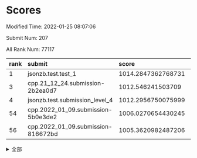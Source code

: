 # Scores

Modified Time: 2022-01-25 08:07:06

Submit Num: 207

All Rank Num: 77117

| rank |               submit               |       score        |       sigma        | pk_num |
| :--- | :--------------------------------- | :----------------- | :----------------- | :----- |
| 1    | jsonzb.test.test_1                 | 1014.2847362768731 | 0.79976766142721   | 1490   |
| 3    | cpp.21_12_24.submission-2b2ea0d7   | 1012.546241503709  | 0.7770654734507019 | 1493   |
| 4    | jsonzb.test.submission_level_4     | 1012.2956750075999 | 0.7774829561324195 | 1493   |
| 54   | cpp.2022_01_09.submission-5b0e3de2 | 1006.0270654430245 | 0.7414041956652917 | 1492   |
| 56   | cpp.2022_01_09.submission-816672bd | 1005.3620982487206 | 0.7330858559049528 | 1494   |


<details>
<summary>全部</summary>

| rank |                 submit                 |       score        |       sigma        | pk_num |
| :--- | :------------------------------------- | :----------------- | :----------------- | :----- |
| 1    | jsonzb.test.test_1                     | 1014.2847362768731 | 0.79976766142721   | 1490   |
| 2    | gobigger.level_3.submission_level_3_41 | 1012.5749744368879 | 0.7709104635576274 | 1488   |
| 3    | cpp.21_12_24.submission-2b2ea0d7       | 1012.546241503709  | 0.7770654734507019 | 1493   |
| 4    | jsonzb.test.submission_level_4         | 1012.2956750075999 | 0.7774829561324195 | 1493   |
| 5    | gobigger.level_3.submission_level_3_43 | 1011.8267911701795 | 0.7692619288135899 | 1491   |
| 6    | gobigger.level_3.submission_level_3_6  | 1011.590385601726  | 0.778513010855888  | 1490   |
| 7    | gobigger.level_3.submission_level_3_27 | 1011.3876244239248 | 0.7809965999378159 | 1491   |
| 8    | gobigger.level_3.submission_level_3_9  | 1011.2392622033398 | 0.7510691222602477 | 1486   |
| 9    | gobigger.level_3.submission_level_3_14 | 1011.1329526433727 | 0.767547652900019  | 1493   |
| 10   | gobigger.level_3.submission_level_3_29 | 1010.7329127392045 | 0.7648229022551419 | 1495   |
| 11   | gobigger.level_3.submission_level_3_21 | 1010.7057254083267 | 0.7571974693966255 | 1491   |
| 12   | gobigger.level_3.submission_level_3_4  | 1010.7010208018802 | 0.7663785717432777 | 1484   |
| 13   | gobigger.level_3.submission_level_3_10 | 1010.6359026300116 | 0.7730269376682221 | 1489   |
| 14   | gobigger.level_3.submission_level_3_38 | 1010.5814738329044 | 0.7853449117657263 | 1494   |
| 15   | gobigger.level_3.submission_level_3_44 | 1010.5505597993138 | 0.7592698300048812 | 1493   |
| 16   | gobigger.level_3.submission_level_3_35 | 1010.4962428561365 | 0.755696723030914  | 1496   |
| 17   | gobigger.level_3.submission_level_3_12 | 1010.4672395545583 | 0.7511135564377226 | 1491   |
| 18   | gobigger.level_3.submission_level_3_45 | 1010.4216821903719 | 0.7707204954074292 | 1494   |
| 19   | gobigger.level_3.submission_level_3_1  | 1010.3612874883387 | 0.7666930442353412 | 1491   |
| 20   | gobigger.level_3.submission_level_3_26 | 1010.3561171965396 | 0.7576620089727671 | 1489   |
| 21   | gobigger.level_3.submission_level_3_7  | 1010.2435804406847 | 0.7752112800547677 | 1487   |
| 22   | gobigger.level_3.submission_level_3_37 | 1010.2341011655208 | 0.7462581063282844 | 1493   |
| 23   | gobigger.level_3.submission_level_3_39 | 1010.1772562593939 | 0.7578954042612835 | 1496   |
| 24   | gobigger.level_3.submission_level_3_49 | 1010.130457929723  | 0.7872357105843606 | 1488   |
| 25   | gobigger.level_3.submission_level_3_47 | 1010.0757561610668 | 0.7695513259702783 | 1493   |
| 26   | gobigger.level_3.submission_level_3_0  | 1010.0666471237704 | 0.7451571560713905 | 1488   |
| 27   | gobigger.level_3.submission_level_3_5  | 1010.0385698205457 | 0.739196032686975  | 1495   |
| 28   | gobigger.level_3.submission_level_3_11 | 1009.9881117745646 | 0.7503827085864008 | 1490   |
| 29   | gobigger.level_3.submission_level_3_33 | 1009.953569938317  | 0.7510960912719694 | 1491   |
| 30   | gobigger.level_3.submission_level_3_48 | 1009.9471598894448 | 0.7620519022912098 | 1488   |
| 31   | gobigger.level_3.submission_level_3_42 | 1009.879415944211  | 0.7411242613781699 | 1493   |
| 32   | gobigger.level_3.submission_level_3_13 | 1009.6903320386479 | 0.760640236060852  | 1490   |
| 33   | gobigger.level_3.submission_level_3_28 | 1009.6826791371732 | 0.7506168691434918 | 1490   |
| 34   | gobigger.level_3.submission_level_3_3  | 1009.6597800308986 | 0.764393747572983  | 1493   |
| 35   | gobigger.level_3.submission_level_3_40 | 1009.6474474880353 | 0.747813788678414  | 1493   |
| 36   | gobigger.level_3.submission_level_3_16 | 1009.5286489414141 | 0.7746899053028138 | 1487   |
| 37   | gobigger.level_3.submission_level_3_19 | 1009.512932704022  | 0.7433654473267989 | 1491   |
| 38   | gobigger.level_3.submission_level_3_2  | 1009.4549804226568 | 0.7492513120609843 | 1493   |
| 39   | gobigger.level_3.submission_level_3_8  | 1009.4527822729668 | 0.7565770153409004 | 1491   |
| 40   | gobigger.level_3.submission_level_3_17 | 1009.3822179772785 | 0.7293754842204322 | 1489   |
| 41   | gobigger.level_3.submission_level_3_30 | 1009.3610310204435 | 0.7387047338514291 | 1494   |
| 42   | gobigger.level_3.submission_level_3_32 | 1009.3452431933653 | 0.7460505496150313 | 1485   |
| 43   | gobigger.level_3.submission_level_3_15 | 1009.3310073346074 | 0.7486839147948223 | 1491   |
| 44   | gobigger.level_3.submission_level_3_46 | 1009.2816999079404 | 0.7559642626259543 | 1488   |
| 45   | gobigger.level_3.submission_level_3_23 | 1009.2746661052654 | 0.7718165362157983 | 1491   |
| 46   | gobigger.level_3.submission_level_3_25 | 1009.2342567196828 | 0.7588873093254662 | 1487   |
| 47   | gobigger.level_3.submission_level_3_34 | 1009.1863082968649 | 0.7349923947078327 | 1491   |
| 48   | gobigger.level_3.submission_level_3_22 | 1009.1274801090044 | 0.7561223732249241 | 1489   |
| 49   | gobigger.level_3.submission_level_3_36 | 1009.0893160514514 | 0.7620530788257849 | 1497   |
| 50   | gobigger.level_3.submission_level_3_24 | 1009.0888125090734 | 0.7241965603639937 | 1490   |
| 51   | gobigger.level_3.submission_level_3_31 | 1008.9857348486743 | 0.7519541698572696 | 1493   |
| 52   | gobigger.level_3.submission_level_3_20 | 1008.4965998933327 | 0.7443137673567144 | 1489   |
| 53   | gobigger.level_3.submission_level_3_18 | 1008.4234355217441 | 0.7785664567701112 | 1490   |
| 54   | cpp.2022_01_09.submission-5b0e3de2     | 1006.0270654430245 | 0.7414041956652917 | 1492   |
| 55   | gobigger.level_1.submission_level_1_40 | 1005.4087279083343 | 0.7462645476472214 | 1490   |
| 56   | cpp.2022_01_09.submission-816672bd     | 1005.3620982487206 | 0.7330858559049528 | 1494   |
| 57   | gobigger.level_1.submission_level_1_28 | 1004.754532440172  | 0.7184849922298051 | 1490   |
| 58   | gobigger.level_1.submission_level_1_36 | 1004.6453774850387 | 0.7195383477654975 | 1491   |
| 59   | gobigger.level_1.submission_level_1_22 | 1004.4225519334727 | 0.71889302826126   | 1487   |
| 60   | gobigger.level_1.submission_level_1_46 | 1004.3702427291249 | 0.729071614386791  | 1495   |
| 61   | gobigger.level_1.submission_level_1_16 | 1004.2607967649698 | 0.7241930120026816 | 1488   |
| 62   | gobigger.level_1.submission_level_1_45 | 1004.1353083424232 | 0.7105003225322591 | 1493   |
| 63   | gobigger.level_1.submission_level_1_18 | 1004.1264392103195 | 0.717880865863821  | 1496   |
| 64   | gobigger.level_1.submission_level_1_34 | 1003.9875151749102 | 0.7160734231863102 | 1485   |
| 65   | gobigger.level_1.submission_level_1_43 | 1003.9291283044004 | 0.7191050243477374 | 1493   |
| 66   | gobigger.level_1.submission_level_1_47 | 1003.9175420487591 | 0.726857873921936  | 1491   |
| 67   | gobigger.level_1.submission_level_1_48 | 1003.854555029406  | 0.7204536968126842 | 1493   |
| 68   | gobigger.level_1.submission_level_1_17 | 1003.8445632614521 | 0.7260267650808996 | 1486   |
| 69   | gobigger.level_1.submission_level_1_35 | 1003.7799869781397 | 0.708453244504697  | 1493   |
| 70   | gobigger.level_1.submission_level_1_23 | 1003.7685225921946 | 0.7220462049663647 | 1484   |
| 71   | gobigger.level_1.submission_level_1_21 | 1003.762678916514  | 0.7121471386439866 | 1486   |
| 72   | gobigger.level_1.submission_level_1_41 | 1003.7050846874531 | 0.7291175467018289 | 1494   |
| 73   | gobigger.level_1.submission_level_1_32 | 1003.659790761982  | 0.725457084445089  | 1485   |
| 74   | gobigger.level_1.submission_level_1_30 | 1003.6377583449415 | 0.7115498415039057 | 1488   |
| 75   | gobigger.level_1.submission_level_1_15 | 1003.6145818111037 | 0.7133287131242322 | 1496   |
| 76   | gobigger.level_1.submission_level_1_19 | 1003.6106575412618 | 0.7157023888528131 | 1494   |
| 77   | gobigger.level_1.submission_level_1_26 | 1003.5431024658326 | 0.7297388981536391 | 1487   |
| 78   | gobigger.level_1.submission_level_1_3  | 1003.4892439723309 | 0.7101924709118062 | 1489   |
| 79   | gobigger.level_1.submission_level_1_37 | 1003.487304316998  | 0.7131148053250075 | 1491   |
| 80   | gobigger.level_1.submission_level_1_20 | 1003.4645783133958 | 0.7249439185174661 | 1492   |
| 81   | gobigger.level_1.submission_level_1_29 | 1003.4515264817117 | 0.7207863037596526 | 1487   |
| 82   | gobigger.level_1.submission_level_1_49 | 1003.3802734776012 | 0.710579457196643  | 1484   |
| 83   | gobigger.level_1.submission_level_1_10 | 1003.3208899277154 | 0.7120755520530241 | 1493   |
| 84   | gobigger.level_1.submission_level_1_9  | 1003.2404927642245 | 0.7184227719667496 | 1487   |
| 85   | gobigger.level_1.submission_level_1_11 | 1003.1617505846688 | 0.7140275777628801 | 1491   |
| 86   | gobigger.level_1.submission_level_1_1  | 1002.9493933111493 | 0.7137486362546615 | 1486   |
| 87   | gobigger.level_1.submission_level_1_13 | 1002.8096598316438 | 0.7157698681049414 | 1489   |
| 88   | gobigger.level_1.submission_level_1_39 | 1002.8026256326779 | 0.7144533079601144 | 1489   |
| 89   | gobigger.level_1.submission_level_1_44 | 1002.7585345910279 | 0.7107717720013266 | 1491   |
| 90   | gobigger.level_1.submission_level_1_6  | 1002.7560871250095 | 0.7107155956760429 | 1492   |
| 91   | gobigger.level_1.submission_level_1_4  | 1002.7395306658198 | 0.7121062027509716 | 1485   |
| 92   | gobigger.level_1.submission_level_1_42 | 1002.7307551984449 | 0.715392528420248  | 1491   |
| 93   | gobigger.level_1.submission_level_1_8  | 1002.7141779342935 | 0.7100976326364583 | 1492   |
| 94   | gobigger.level_1.submission_level_1_2  | 1002.6851093118903 | 0.7038597714205593 | 1490   |
| 95   | gobigger.level_1.submission_level_1_5  | 1002.4670037362062 | 0.7171842741615708 | 1489   |
| 96   | gobigger.level_1.submission_level_1_31 | 1002.2848536257355 | 0.7197234189034314 | 1484   |
| 97   | gobigger.level_1.submission_level_1_12 | 1002.2465424746042 | 0.7143314998851824 | 1489   |
| 98   | gobigger.level_1.submission_level_1_38 | 1002.1211536063859 | 0.7138517451444263 | 1488   |
| 99   | gobigger.level_1.submission_level_1_7  | 1002.1108306303752 | 0.715827494661225  | 1491   |
| 100  | gobigger.level_1.submission_level_1_0  | 1002.0384146291373 | 0.7049921099498914 | 1490   |
| 101  | gobigger.level_1.submission_level_1_27 | 1001.886725168381  | 0.719002734368707  | 1491   |
| 102  | gobigger.level_1.submission_level_1_25 | 1001.5186665760682 | 0.7204975053683368 | 1489   |
| 103  | gobigger.level_1.submission_level_1_33 | 1001.4119607843525 | 0.7090533255605053 | 1487   |
| 104  | gobigger.level_1.submission_level_1_24 | 1001.2954979358567 | 0.7192860177177984 | 1490   |
| 105  | gobigger.level_1.submission_level_1_14 | 1001.290746650746  | 0.7089480760865059 | 1493   |
| 106  | gobigger.random.submission_random_31   | 996.9923812779832  | 0.7064501826340379 | 1491   |
| 107  | gobigger.random.submission_random_8    | 996.9146065059278  | 0.704355278350875  | 1491   |
| 108  | gobigger.random.submission_random_26   | 996.856984307669   | 0.7081886697321761 | 1490   |
| 109  | gobigger.random.submission_random_19   | 996.7506709750531  | 0.7127938392858247 | 1494   |
| 110  | gobigger.random.submission_random_33   | 996.7386836267158  | 0.7153408401894674 | 1490   |
| 111  | gobigger.random.submission_random_22   | 996.6915925160008  | 0.7192554695027339 | 1488   |
| 112  | gobigger.random.submission_random_6    | 996.6709694664087  | 0.7225694844509638 | 1490   |
| 113  | gobigger.random.submission_random_9    | 996.636062000812   | 0.7065210003712041 | 1489   |
| 114  | gobigger.random.submission_random_20   | 996.6037320567599  | 0.7085883263742692 | 1489   |
| 115  | gobigger.random.submission_random_48   | 996.5182550166558  | 0.7020876160293796 | 1491   |
| 116  | gobigger.random.submission_random_42   | 996.4544586717033  | 0.705416254815487  | 1492   |
| 117  | gobigger.random.submission_random_3    | 996.4417004278854  | 0.7072649935540318 | 1494   |
| 118  | gobigger.random.submission_random_47   | 996.4391003272269  | 0.7084640451454636 | 1487   |
| 119  | gobigger.random.submission_random_15   | 996.3044534452788  | 0.7103601562349027 | 1486   |
| 120  | gobigger.random.submission_random_34   | 996.0589068359633  | 0.7278650281058489 | 1492   |
| 121  | gobigger.random.submission_random_40   | 996.0385703597046  | 0.7107075111954644 | 1488   |
| 122  | gobigger.random.submission_random_23   | 995.9952670937215  | 0.7200573612790397 | 1490   |
| 123  | gobigger.random.submission_random_4    | 995.9413107493028  | 0.7104070601373733 | 1491   |
| 124  | gobigger.random.submission_random_24   | 995.8924192960556  | 0.7118941026348062 | 1489   |
| 125  | gobigger.random.submission_random_11   | 995.8759936550462  | 0.7061390993875503 | 1488   |
| 126  | gobigger.random.submission_random_32   | 995.8735418232509  | 0.715899527933607  | 1491   |
| 127  | gobigger.random.submission_random_44   | 995.870839158785   | 0.7059591522554706 | 1490   |
| 128  | gobigger.random.submission_random_36   | 995.8661432565076  | 0.7170054121391463 | 1486   |
| 129  | gobigger.random.submission_random_37   | 995.8596965845601  | 0.7130470408313129 | 1491   |
| 130  | gobigger.random.submission_random_41   | 995.8573344004922  | 0.7160128609699432 | 1484   |
| 131  | gobigger.random.submission_random_5    | 995.8276459165996  | 0.7032198891259291 | 1493   |
| 132  | gobigger.random.submission_random_46   | 995.822016140553   | 0.6974104721916382 | 1489   |
| 133  | gobigger.random.submission_random_30   | 995.8198806790616  | 0.7066813810056899 | 1490   |
| 134  | gobigger.random.submission_random_28   | 995.7004834586635  | 0.7034185378973057 | 1489   |
| 135  | gobigger.random.submission_random_45   | 995.6329639125419  | 0.7004019534471342 | 1489   |
| 136  | gobigger.random.submission_random_0    | 995.6175553846297  | 0.7295134825166719 | 1491   |
| 137  | gobigger.random.submission_random_49   | 995.5977619892325  | 0.7261436007356322 | 1494   |
| 138  | gobigger.random.submission_random_14   | 995.5613834655296  | 0.7086281744611563 | 1490   |
| 139  | gobigger.random.submission_random_21   | 995.5094848355208  | 0.7308416767519659 | 1490   |
| 140  | gobigger.random.submission_random_27   | 995.4969580151867  | 0.7250276828684983 | 1493   |
| 141  | gobigger.random.submission_random_35   | 995.4408079005784  | 0.7092738866624324 | 1489   |
| 142  | gobigger.random.submission_random_17   | 995.4301626874463  | 0.729160524288776  | 1490   |
| 143  | gobigger.random.submission_random_29   | 995.4106156827634  | 0.7163878533544026 | 1492   |
| 144  | gobigger.random.submission_random_1    | 995.3910150214405  | 0.7118568557869883 | 1489   |
| 145  | gobigger.random.submission_random_16   | 995.2814739121496  | 0.7172994859753958 | 1483   |
| 146  | gobigger.random.submission_random_18   | 995.236083354428   | 0.7064260825787826 | 1489   |
| 147  | gobigger.random.submission_random_43   | 995.2049299750445  | 0.723532383099874  | 1492   |
| 148  | gobigger.random.submission_random_39   | 995.1773351740541  | 0.7053786791340385 | 1493   |
| 149  | gobigger.random.submission_random_2    | 995.1151090930986  | 0.7180133317578591 | 1489   |
| 150  | gobigger.random.submission_random_25   | 995.0969570743367  | 0.7161244208709544 | 1492   |
| 151  | gobigger.random.submission_random_12   | 995.0911818186128  | 0.7179522306768084 | 1490   |
| 152  | gobigger.random.submission_random_7    | 995.0667638776172  | 0.7049663216460983 | 1491   |
| 153  | gobigger.random.submission_random_13   | 994.9454321312335  | 0.7098843438694734 | 1489   |
| 154  | gobigger.random.submission_random_38   | 994.5592463575498  | 0.7262772467533412 | 1488   |
| 155  | gobigger.random.submission_random_10   | 994.3132077935467  | 0.7172291466884037 | 1488   |
| 156  | gobigger.level_2.submission_level_2_13 | 993.7373725016304  | 0.7331771628042832 | 1492   |
| 157  | gobigger.level_2.submission_level_2_32 | 992.980111625258   | 0.7255837593282426 | 1490   |
| 158  | gobigger.level_2.submission_level_2_30 | 992.8919274154782  | 0.7504453870838655 | 1490   |
| 159  | gobigger.level_2.submission_level_2_39 | 992.8510516070825  | 0.7426984319946469 | 1493   |
| 160  | gobigger.level_2.submission_level_2_22 | 992.8306288232816  | 0.7457898044339032 | 1490   |
| 161  | gobigger.level_2.submission_level_2_4  | 992.8122177077859  | 0.7310375682324285 | 1490   |
| 162  | gobigger.level_2.submission_level_2_10 | 992.767552794456   | 0.7291619301413171 | 1484   |
| 163  | gobigger.level_2.submission_level_2_31 | 992.7168649947864  | 0.7533628625484363 | 1496   |
| 164  | gobigger.level_2.submission_level_2_49 | 992.6655272852969  | 0.7384388274576122 | 1492   |
| 165  | gobigger.level_2.submission_level_2_12 | 992.615356118409   | 0.7416315289495936 | 1490   |
| 166  | gobigger.level_2.submission_level_2_46 | 992.6057777845513  | 0.7581089128713182 | 1488   |
| 167  | gobigger.level_2.submission_level_2_47 | 992.4859766404682  | 0.7594727607725817 | 1490   |
| 168  | gobigger.level_2.submission_level_2_36 | 992.4441814245037  | 0.7585298411050396 | 1492   |
| 169  | gobigger.level_2.submission_level_2_3  | 992.4259001630917  | 0.7437889896676382 | 1490   |
| 170  | gobigger.level_2.submission_level_2_40 | 992.381431068469   | 0.7549700398880246 | 1487   |
| 171  | gobigger.level_2.submission_level_2_28 | 992.3322743648489  | 0.7653339554550986 | 1497   |
| 172  | gobigger.level_2.submission_level_2_25 | 992.3273801872092  | 0.7477584026001343 | 1495   |
| 173  | gobigger.level_2.submission_level_2_0  | 992.2719341704678  | 0.7366506666595919 | 1491   |
| 174  | gobigger.level_2.submission_level_2_44 | 992.2564036925178  | 0.7250767152987341 | 1493   |
| 175  | gobigger.level_2.submission_level_2_2  | 992.2499605814123  | 0.7193534795779751 | 1483   |
| 176  | gobigger.level_2.submission_level_2_15 | 992.2094291614187  | 0.7660664828656987 | 1488   |
| 177  | gobigger.level_2.submission_level_2_8  | 992.1642000279818  | 0.7556611890836412 | 1487   |
| 178  | gobigger.level_2.submission_level_2_38 | 992.1247006533471  | 0.7488821000042089 | 1491   |
| 179  | gobigger.level_2.submission_level_2_33 | 992.1019493090869  | 0.7427612812012485 | 1494   |
| 180  | gobigger.level_2.submission_level_2_48 | 992.1012462033605  | 0.7386414829098922 | 1492   |
| 181  | gobigger.level_2.submission_level_2_42 | 992.0709015916738  | 0.7609505643924351 | 1486   |
| 182  | gobigger.level_2.submission_level_2_17 | 992.0633456503787  | 0.7484610687599362 | 1489   |
| 183  | gobigger.level_2.submission_level_2_35 | 992.0621206790157  | 0.7445595700287312 | 1490   |
| 184  | gobigger.level_2.submission_level_2_5  | 991.9396183967589  | 0.7417379517762618 | 1492   |
| 185  | gobigger.level_2.submission_level_2_34 | 991.7281460745477  | 0.7354821582321901 | 1491   |
| 186  | gobigger.level_2.submission_level_2_20 | 991.6712561111696  | 0.7475402155509405 | 1488   |
| 187  | gobigger.level_2.submission_level_2_1  | 991.6332926629343  | 0.7434939168128267 | 1487   |
| 188  | gobigger.level_2.submission_level_2_9  | 991.5394870033464  | 0.7544705987778    | 1491   |
| 189  | gobigger.level_2.submission_level_2_45 | 991.529086816247   | 0.7553079436815076 | 1489   |
| 190  | gobigger.level_2.submission_level_2_11 | 991.5075971938622  | 0.7479954261340978 | 1489   |
| 191  | gobigger.level_2.submission_level_2_26 | 991.4870874560731  | 0.7446002209473886 | 1490   |
| 192  | gobigger.level_2.submission_level_2_43 | 991.4809600200402  | 0.7411201951345152 | 1489   |
| 193  | gobigger.level_2.submission_level_2_21 | 991.4724826656576  | 0.7249173921032736 | 1486   |
| 194  | gobigger.level_2.submission_level_2_23 | 991.4329823211636  | 0.7433441274229955 | 1487   |
| 195  | gobigger.level_2.submission_level_2_41 | 991.4139271021784  | 0.7459300247836553 | 1491   |
| 196  | gobigger.level_2.submission_level_2_24 | 991.3676017193606  | 0.7516043511234005 | 1489   |
| 197  | gobigger.level_2.submission_level_2_19 | 991.3662424262462  | 0.7424133568013204 | 1489   |
| 198  | gobigger.level_2.submission_level_2_14 | 991.1821623403137  | 0.743454885383934  | 1489   |
| 199  | gobigger.level_2.submission_level_2_6  | 991.1395877755771  | 0.7548189158518123 | 1494   |
| 200  | gobigger.level_2.submission_level_2_29 | 991.0699230796699  | 0.7583957231411153 | 1495   |
| 201  | gobigger.level_2.submission_level_2_37 | 990.9839927584603  | 0.7493004601523087 | 1492   |
| 202  | gobigger.level_2.submission_level_2_18 | 990.8003502109394  | 0.7469149059845605 | 1492   |
| 203  | gobigger.level_2.submission_level_2_27 | 990.4023298151574  | 0.7686996293809837 | 1486   |
| 204  | gobigger.level_2.submission_level_2_16 | 990.3491936067894  | 0.7718041097778188 | 1488   |
| 205  | gobigger.level_2.submission_level_2_7  | 990.2631640576358  | 0.7567395356122761 | 1492   |
| 206  | gobigger.none.submission_none_0        | 977.0043210003488  | 1.3563025164673543 | 1493   |
| 207  | gobigger.none.submission_none_1        | 976.5669411301113  | 1.3739468183981816 | 1491   |

</details>